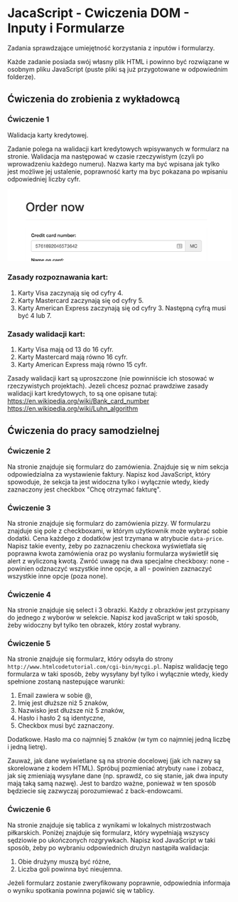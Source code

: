 # JacaScript - Cwiczenia DOM - Inputy i Formularze

Zadania sprawdzające umiejętność korzystania z inputów i formularzy.

Każde zadanie posiada swój własny plik HTML i powinno być rozwiązane w osobnym pliku JavaScript (puste pliki są już przygotowane w odpowiednim folderze).

## Ćwiczenia do zrobienia z wykładowcą

### Ćwiczenie 1
Walidacja karty kredytowej.

Zadanie polega na walidacji kart kredytowych wpisywanych w formularz na stronie. Walidacja ma następować w czasie rzeczywistym (czyli po wprowadzeniu każdego numeru).
Nazwa karty ma być wpisana jak tylko jest możliwe jej ustalenie, poprawność karty ma byc pokazana po wpisaniu odpowiedniej liczby cyfr. 

![Przyklad](tasks_assets/credit_card.png)

### Zasady rozpoznawania kart:
 1. Karty Visa zaczynają się od cyfry 4.
 2. Karty Mastercard zaczynają się od cyfry 5.
 3. Karty American Express zaczynają się od cyfry 3. Następną cyfrą musi być 4 lub 7.

### Zasady walidacji kart:
 1. Karty Visa mają od 13 do 16 cyfr.
 2. Karty Mastercard mają równo 16 cyfr.
 3. Karty American Express mają równo 15 cyfr.

Zasady walidacji kart są uproszczone (nie powinniście ich stosować w rzeczywistych projektach).
Jezeli chcesz poznać prawdziwe zasady walidacji kart kredytowych, to są one opisane tutaj: 
https://en.wikipedia.org/wiki/Bank_card_number
https://en.wikipedia.org/wiki/Luhn_algorithm


## Ćwiczenia do pracy samodzielnej

### Ćwiczenie 2

Na stronie znajduje się formularz do zamówienia. Znajduje się w nim sekcja odpowiedzialna za wystawienie faktury. 
Napisz kod JavaScript, który spowoduje, że sekcja ta jest widoczna tylko i wyłącznie wtedy, kiedy zaznaczony jest checkbox "Chcę otrzymać fakturę".

### Ćwiczenie 3
Na stronie znajduje się formularz do zamówienia pizzy. W formularzu znajduje się pole z checkboxami, w którym użytkownik może wybrać sobie dodatki. 
Cena każdego z dodatków jest trzymana w atrybucie ```data-price```. 
Napisz takie eventy, żeby po zaznaczeniu checkoxa wyświetlała się poprawna kwota zamówienia oraz po wysłaniu formularza wyświetlił się alert z wyliczoną kwotą.
Zwróć uwagę na dwa specjalne checkboxy: none - powinien odznaczyć wszystkie inne opcje, a all - powinien zaznaczyć wszystkie inne opcje (poza none).

### Ćwiczenie 4
Na stronie znajduje się select i 3 obrazki. 
Każdy z obrazków jest przypisany do jednego z wyborów w selekcie. Napisz kod javaScript w taki sposób, żeby widoczny był tylko ten obrazek, który został wybrany.

### Ćwiczenie 5
Na stronie znajduje się formularz, który odsyła do strony ```http://www.htmlcodetutorial.com/cgi-bin/mycgi.pl```.
Napisz walidację tego formularza w taki sposób, żeby wysyłany był tylko i wyłącznie wtedy, kiedy spełnione zostaną nastepujące warunki:
 1. Email zawiera w sobie @,
 2. Imię jest dłuższe niż 5 znaków,
 3. Nazwisko jest dłuższe niż 5 znaków,
 4. Hasło i hasło 2 są identyczne,
 5. Checkbox musi być zaznaczony.

Dodatkowe. Hasło ma co najmniej 5 znaków (w tym co najmniej jedną liczbę i jedną lietrę).

Zauważ, jak dane wyświetlane są na stronie docelowej (jak ich nazwy są skorelowane z kodem HTML). Spróbuj pozmieniać atrybuty ```name``` i zobacz, jak się zmieniają wysyłane dane (np. sprawdź, co się stanie, jak dwa inputy mają taką samą nazwę).
Jest to bardzo ważne, ponieważ w ten sposób będziecie się zazwyczaj porozumiewać z back-endowcami.

### Ćwiczenie 6
Na stronie znajduje się tablica z wynikami w lokalnych mistrzostwach piłkarskich. Poniżej znajduje się formularz, który wypełniają wszyscy sędziowie po ukończonych rozgrywkach.
Napisz kod JavaScript w taki sposób, żeby po wybraniu odpowiednich drużyn nastąpiła walidacja:
 1. Obie drużyny muszą być różne,
 2. Liczba goli powinna być nieujemna.

Jeżeli formularz zostanie zweryfikowany poprawnie, odpowiednia informaja o wyniku spotkania powinna pojawić się w tablicy.